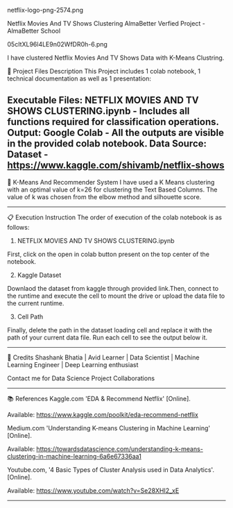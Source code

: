 netflix-logo-png-2574.png

Netflix Movies And TV Shows Clustering
AlmaBetter Verfied Project - AlmaBetter School

05cItXL96l4LE9n02WfDR0h-6.png

I have clustered Netflix Movies And TV Shows Data with K-Means Clustring.

💾 Project Files Description
This Project includes 1 colab notebook, 1 technical documentation as well as 1 presentation:

Executable Files:
NETFLIX MOVIES AND TV SHOWS CLUSTERING.ipynb - Includes all functions required for classification operations.
Output:
Google Colab - All the outputs are visible in the provided colab notebook.
Data Source:
Dataset - https://www.kaggle.com/shivamb/netflix-shows
-----------------------------------------------------

📖 K-Means And Recommender System
I have used a K Means clustering with an optimal value of k=26 for clustering the Text Based Columns. The value of k was chosen from the elbow method and silhouette score.

-----------------------------------------------------

📋 Execution Instruction
The order of execution of the colab notebook is as follows:

1) NETFLIX MOVIES AND TV SHOWS CLUSTERING.ipynb

First, click on the open in colab button present on the top center of the notebook.

2) Kaggle Dataset

Downlaod the dataset from kaggle through provided link.Then, connect to the runtime and execute the cell to mount the drive or upload the data file to the current runtime.

3) Cell Path

Finally, delete the path in the dataset loading cell and replace it with the path of your current data file. Run each cell to see the output below it.

-----------------------------------------------------

📜 Credits
Shashank Bhatia | Avid Learner | Data Scientist | Machine Learning Engineer | Deep Learning enthusiast

Contact me for Data Science Project Collaborations


-----------------------------------------------------

📚 References
Kaggle.com 'EDA & Recommend Netflix' [Online].

Available: https://www.kaggle.com/poolkit/eda-recommend-netflix

Medium.com 'Understanding K-means Clustering in Machine Learning' [Online].

Available: https://towardsdatascience.com/understanding-k-means-clustering-in-machine-learning-6a6e67336aa1

Youtube.com, '4 Basic Types of Cluster Analysis used in Data Analytics'. [Online].

Available: https://www.youtube.com/watch?v=Se28XHI2_xE

-----------------------------------------------------

